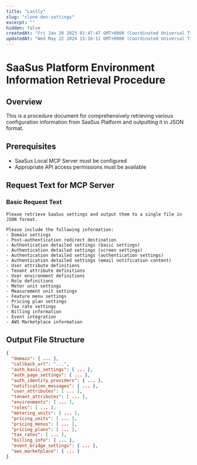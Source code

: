 ```yaml
---
title: "Lastly"
slug: "clone-dev-settings"
excerpt: ""
hidden: false
createdAt: "Fri Jan 20 2023 01:47:47 GMT+0000 (Coordinated Universal Time)"
updatedAt: "Wed May 22 2024 15:16:11 GMT+0000 (Coordinated Universal Time)"
---
```


# SaaSus Platform Environment Information Retrieval Procedure

## Overview
This is a procedure document for comprehensively retrieving various configuration information from SaaSus Platform and outputting it in JSON format.

## Prerequisites
- SaaSus Local MCP Server must be configured
- Appropriate API access permissions must be available


## Request Text for MCP Server

### Basic Request Text
```
Please retrieve SaaSus settings and output them to a single file in JSON format.

Please include the following information:
- Domain settings
- Post-authentication redirect destination
- Authentication detailed settings (basic settings)
- Authentication detailed settings (screen settings)
- Authentication detailed settings (authentication settings)
- Authentication detailed settings (email notification content)
- User attribute definitions
- Tenant attribute definitions
- User environment definitions
- Role definitions
- Meter unit settings
- Measurement unit settings
- Feature menu settings
- Pricing plan settings
- Tax rate settings
- Billing information
- Event integration
- AWS Marketplace information
```
## Output File Structure

```json
{
  "domain": { ... },
  "callback_url": "...",
  "auth_basic_settings": { ... },
  "auth_page_settings": { ... },
  "auth_identity_providers": { ... },
  "notification_messages": { ... },
  "user_attributes": [ ... ],
  "tenant_attributes": [ ... ],
  "environments": [ ... ],
  "roles": [ ... ],
  "metering_units": [ ... ],
  "pricing_units": [ ... ],
  "pricing_menus": [ ... ],
  "pricing_plans": [ ... ],
  "tax_rates": [ ... ],
  "billing_info": { ... },
  "event_bridge_settings": { ... },
  "aws_marketplace": { ... }
}
